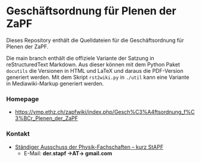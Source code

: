 # Geschäftsordnung für Plenen der ZaPF

Dieses Repository enthält die Quelldateien für die Geschäftsordnung für Plenen der ZaPF.

Die main branch enthält die offiziele Variante der Satzung in reStructuredText
Markdown. Aus dieser können mit dem Python Paket `docutils` die Versionen in
HTML und LaTeX und daraus die PDF-Version generiert werden. Mit dem Skript
`rst2wiki.py`  in `./util` kann eine Variante in Mediawiki-Markup generiert
werden.

### Homepage

* <https://vmp.ethz.ch/zapfwiki/index.php/Gesch%C3%A4ftsordnung_f%C3%BCr_Plenen_der_ZaPF>

### Kontakt

* [Ständiger Ausschuss der Physik-Fachschaften – kurz StAPF](http://zapfev.de/zapf/stapf)
  * E-Mail: **der.stapf →AT→ gmail.com**
